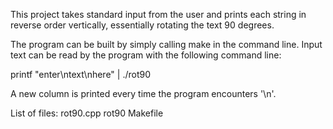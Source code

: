 This project takes standard input from the user and prints each string in reverse order vertically, essentially rotating the text 90 degrees.

The program can be built by simply calling make in the command line. Input text can be read by the program with the following command line:

printf "enter\ntext\nhere" | ./rot90

A new column is printed every time the program encounters '\n'.

List of files:
rot90.cpp rot90 Makefile
